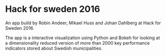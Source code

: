 Hack for sweden 2016
====================

An app build by Robin Andeer, Mikael Huss and Johan Dahlberg at Hack for Sweden 2016.

The app is a interactive visualization using Python and Bokeh for looking at a dimensionality reduced version of more than 2000 key performance indicators stored about Swedish municipalities.
